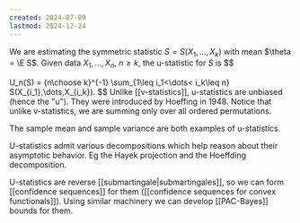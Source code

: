 ```yaml
---
created: 2024-07-09
lastmod: 2024-12-24
---
```


We are estimating the symmetric statistic $S = S(X_1,\dots,X_k$) with mean $\theta = \E S$. Given data $X_1,\dots,X_n$, $n\geq k$, the u-statistic for $S$ is 
$$
 
U_n(S) = {n\choose k}^{-1} \sum_{1\leq i_1<\dots< i_k\leq n} S(X_{i_1},\dots,X_{i_k}).
$$
Unlike [[v-statistics]], u-statistics are unbiased (hence the "u"). They were introduced by Hoeffing in 1948. Notice that unlike v-statistics, we are summing only over all ordered permutations. 

The sample mean and sample variance are both examples of u-statistics. 

U-statistics admit various decompositions which help reason about their asymptotic behavior. Eg the Hayek projection and the Hoeffding decomposition. 

U-statistics are reverse [[submartingale|submartingales]], so we can form [[confidence sequences]] for them ([[confidence sequences for convex functionals]]). Using similar machinery we can develop [[PAC-Bayes]] bounds for them. 